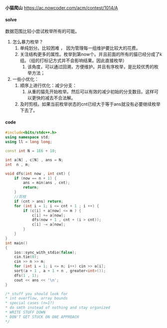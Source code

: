 **小猫爬山**
https://ac.nowcoder.com/acm/contest/1014/A

#### solve

数据范围比较小尝试枚举所有的可能。
1. 怎么暴力枚举？
   1. 单纯划分。比较困难 ， 因为管理每一组维护要比较大的花费。
   2. 关注结构更多的属性。枚举到第now个。并且前面的所有的猫已经分成了k组。（组的打标记方式并不会影响结果。因此直接枚举）
      1. 该角度，可以通过回溯，方便维护。并且有序枚举，是比较优秀的枚举方法；
2. 一些小优化：
   1. 顺序上进行优化：减少分支：
      1. 从重的猫先开始枚举。然后可以有效的减少初始的分支数目。这样可以更快的减去不合法解。
   2. 及时剪枝。如果当前枚举状态的cnt已经大于等于ans就没有必要继续枚举下去了。

#### code

```cpp
#include<bits/stdc++.h>
using namespace std;
using ll = long long;

const int N = 1E6 + 10;

int a[N] , c[N] , ans = N;
int  n , m;

void dfs(int now , int cnt) {
	if (now == n + 1) {
		ans = min(ans , cnt);
		return;
	}
	//剪枝
	if (cnt > ans) return;
	for (int i = 1; i <= cnt + 1 ; i ++) {
		if (c[i] + a[now] <= m ) {
			c[i] += a[now];
			dfs(now + 1 , cnt + (i > cnt));
			c[i] -= a[now];
		}
	}
}
int main()
{
	ios::sync_with_stdio(false);
	cin.tie(0);
	cin >> n >> m;
	for (int i = 1; i <= n; i++) cin >> a[i];
	sort(a + 1 , a + 1 + n , greater<int>());
	dfs(1 , 1);
	cout << ans << '\n';
}

/* stuff you should look for
* int overflow, array bounds
* special cases (n=1?)
* do smth instead of nothing and stay organized
* WRITE STUFF DOWN
* DON'T GET STUCK ON ONE APPROACH
*/
```

